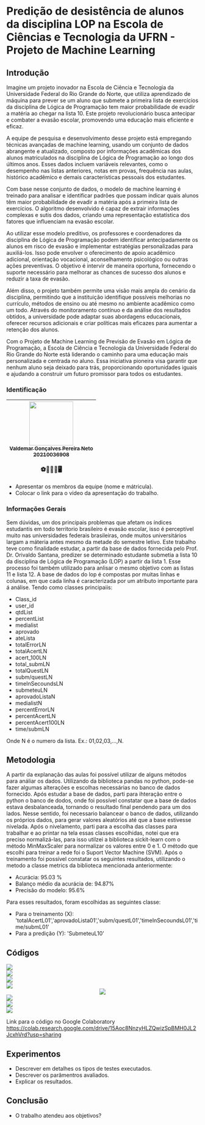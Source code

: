 # Predição de desistência de alunos da disciplina LOP na Escola de Ciências e Tecnologia da UFRN - Projeto de Machine Learning

## Introdução
Imagine um projeto inovador na Escola de Ciência e Tecnologia da Universidade Federal do Rio Grande do Norte, que utiliza aprendizado de máquina para prever se um aluno que submete a primeira lista de exercícios da disciplina de Lógica de Programação tem maior probabilidade de evadir a matéria ao chegar na lista 10. Este projeto revolucionário busca antecipar e combater a evasão escolar, promovendo uma educação mais eficiente e eficaz.

A equipe de pesquisa e desenvolvimento desse projeto está empregando técnicas avançadas de machine learning, usando um conjunto de dados abrangente e atualizado, composto por informações acadêmicas dos alunos matriculados na disciplina de Lógica de Programação ao longo dos últimos anos. Esses dados incluem variáveis relevantes, como o desempenho nas listas anteriores, notas em provas, frequência nas aulas, histórico acadêmico e demais características pessoais dos estudantes.

Com base nesse conjunto de dados, o modelo de machine learning é treinado para analisar e identificar padrões que possam indicar quais alunos têm maior probabilidade de evadir a matéria após a primeira lista de exercícios. O algoritmo desenvolvido é capaz de extrair informações complexas e sutis dos dados, criando uma representação estatística dos fatores que influenciam na evasão escolar.

Ao utilizar esse modelo preditivo, os professores e coordenadores da disciplina de Lógica de Programação podem identificar antecipadamente os alunos em risco de evasão e implementar estratégias personalizadas para auxiliá-los. Isso pode envolver o oferecimento de apoio acadêmico adicional, orientação vocacional, aconselhamento psicológico ou outras ações preventivas. O objetivo é intervir de maneira oportuna, fornecendo o suporte necessário para melhorar as chances de sucesso dos alunos e reduzir a taxa de evasão.

Além disso, o projeto também permite uma visão mais ampla do cenário da disciplina, permitindo que a instituição identifique possíveis melhorias no currículo, métodos de ensino ou até mesmo no ambiente acadêmico como um todo. Através do monitoramento contínuo e da análise dos resultados obtidos, a universidade pode adaptar suas abordagens educacionais, oferecer recursos adicionais e criar políticas mais eficazes para aumentar a retenção dos alunos.

Com o Projeto de Machine Learning de Previsão de Evasão em Lógica de Programação, a Escola de Ciência e Tecnologia da Universidade Federal do Rio Grande do Norte está liderando o caminho para uma educação mais personalizada e centrada no aluno. Essa iniciativa pioneira visa garantir que nenhum aluno seja deixado para trás, proporcionando oportunidades iguais e ajudando a construir um futuro promissor para todos os estudantes.
### Identificação 
| [<img src="https://user-images.githubusercontent.com/108936921/231314406-7d757d0e-c097-416c-bb28-6d830ea41d2f.png" width=115><br><sub>Valdemar Gonçalves Pereira Neto<br>20210036908</br></sub>](https://github.com/Valdemar-Neto)<br> ⚽👨‍💻🐧🖥️| 
| :---: | 

* Apresentar os membros da equipe (nome e mátricula). 
* Colocar o link para o vídeo da apresentação do trabalho. 

### Informações Gerais 
Sem dúvidas, um dos principais problemas que afetam os índices estudantis em todo territorio brasileiro é evasão escolar, isso é perceptível muito nas universidades federais brasileiras, onde muitos universitários largam a máteria antes mesmo da metade do semestre letivo. Este trabalho teve como finalidade estudar, a partir da base de dados fornecida pelo Prof. Dr. Orivaldo Santana, predizer se determinado estudante submetia a lista 10 da disciplina de Lógica de Programação (LOP) a partir da lista 1. Esse processo foi também utilizado para anlisar o mesmo objetivo com as listas 11 e lista 12.
A base de dados do lop é compostas por muitas linhas e colunas, em que cada linha é caracterizada por um atributo importante para á análise. Tendo como classes principaiis:
- Class_id
- user_id
- qtdList
- percentList
- medialist
- aprovado
- ateLista
- totalErrorLN
- totalAcertLN
- acert_100LN
- total_submLN
- totalQuestLN
- subm/questLN
- timeInSecoundsLN
- submeteuLN
- aprovadoListaN
- medialistN
- percentErrorLN
- percentAcertLN
- percentAcert100LN
- time/submLN

Onde N é o numero da lista. Ex.: 01,02,03,...,N.

## Metodologia 
A partir da explanação das aulas foi possível utilizar de alguns métodos para análiar os dados. Utilizando da biblioteca pandas no python, pode-se fazer algumas alterações e escolhas necessárias no banco de dados fornecido. Após estudar a base de dados, parti para ihteração entre o python o banco de dodos, onde foi possível constatar que a base de dados estava desbalanceada, tornando o resultado final pendendo para um dos lados. Nesse sentido, foi necessario balancear o banco de dados, utilizando os próprios dados, para gerar valores aleatórios até que a base estivesse nivelada.
Após o nivelamento, parti para a escolha das classes para trabalhar e ao printar na tela essas classes escolhidas, notei que era preciso normalizá-las, para isso utilzei a biblioteca sickit-learn com o método MinMaxScaler para normalizar os valores entre 0 e 1. O método que escolhi para treinar a rede foi o Suport Vector Machine (SVM). Após o treinamento foi possível constatar os seguintes resultados, utilizando o metodo a classe metrics da biblioteca mencionada anteriormente:
- Acurácia: 95.03 %
- Balanço médio da acurácia de: 94.87%
- Precisão do modelo: 95.6%

Para esses resultados, foram escolhidas as seguintes classe:
- Para o treinamento (X): 'totalAcertL01','aprovadoLista01','subm/questL01','timeInSecoundsL01','time/submL01'
- Para a predição (Y): 'SubmeteuL10'
## Códigos 
<div align = "left">
  <img src="https://github.com/Valdemar-Neto/Projeto-Predi-o---Machine-Learning/assets/108936921/c8340988-3e68-4e84-a8f2-24570397ae7a">  
</div>

<div align = "left">
  <img src="https://github.com/Valdemar-Neto/Code-Recognition-color-/assets/108936921/e9be41ce-d8a0-4ea1-bb4e-e859efef085c">  
</div>

<div align = "left">
  <img src="https://github.com/Valdemar-Neto/Code-Recognition-color-/assets/108936921/a990ab9c-28db-4d21-acf2-47b8e51ebeba">  
</div>

<div align = "left">
  <img src="https://github.com/Valdemar-Neto/Code-Recognition-color-/assets/108936921/e23995ad-47dc-488d-87eb-bf9025b3aa8f">  
</div>

<div align = "center">
  <img src="https://github.com/Valdemar-Neto/Code-Recognition-color-/assets/108936921/56d3eb2c-b0b4-4ede-ac79-8ccc1e648e7b">  
</div>

<div align = "left">
  <img src="https://github.com/Valdemar-Neto/Code-Recognition-color-/assets/108936921/3a08f038-546a-4a4a-8b39-d1f195188434">  
</div>

<div align = "left">
  <img src="https://github.com/Valdemar-Neto/Code-Recognition-color-/assets/108936921/7abbf54d-0620-4d7b-b090-632f8d39ff31">  
</div>

<div align = "left">
  <img src="https://github.com/Valdemar-Neto/Code-Recognition-color-/assets/108936921/036fb115-7dc7-4832-a314-6f8c4390f683">  
</div>

Link para o código no Google Colaboratory
https://colab.research.google.com/drive/15Aoc8NnzyHLZQwizSpBMH0JL2JcxhVrd?usp=sharing

## Experimentos 
* Descrever em detalhes os tipos de testes executados. 
* Descrever os parâmentros avaliados. 
* Explicar os resultados. 

## Conclusão 
* O trabalho atendeu aos objetivos? 
